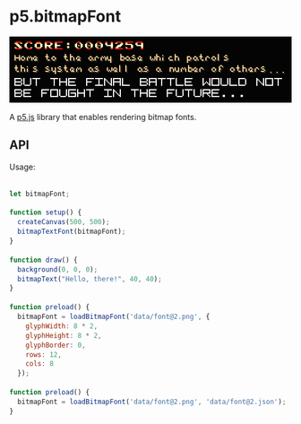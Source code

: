p5.bitmapFont 
=============

![p5.bitmapFont](p5bitmapFont.png)

A [p5.js](http://p5js.org/) library that enables rendering bitmap fonts.


API
---

Usage:

```javascript

let bitmapFont;

function setup() {
  createCanvas(500, 500);
  bitmapTextFont(bitmapFont);
}

function draw() {
  background(0, 0, 0);
  bitmapText("Hello, there!", 40, 40);
}

function preload() {
  bitmapFont = loadBitmapFont('data/font@2.png', {
    glyphWidth: 8 * 2,
    glyphHeight: 8 * 2,
    glyphBorder: 0,
    rows: 12,
    cols: 8
  });

function preload() {
  bitmapFont = loadBitmapFont('data/font@2.png', 'data/font@2.json');
}

```
